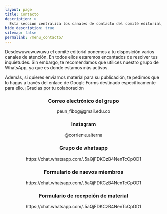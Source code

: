 ```yaml
---
layout: page
title: Contacto
description: >
  Esta sección centraliza los canales de contacto del comité editorial, priorizando el grupo de WhatsApp por su alta actividad. También incluye enlaces para correo, redes sociales y formularios destinados a nuevos miembros y recepción de material para publicaciones.
hide_description: true
sitemap: false
permalink: /menu_contacto/
---
```


Desdewuwuwuwuwu el comité editorial ponemos a tu disposición varios canales de atención. En todos ellos estaremos encantados de resolver tus inquietudes. Sin embargo, te recomendamos que utilices nuestro grupo de WhatsApp, ya que es donde estamos más activos.  

Además, si quieres enviarnos material para su publicación, te pedimos que lo hagas a través del enlace de Google Forms destinado específicamente para ello. ¡Gracias por tu colaboración!

<h3 align="center"> Correo electrónico del grupo </h3>
<p align="center"> peun_fibog@gmail.edu.co </p>

<h3 align="center"> Instagram </h3>
<p align="center"> @corriente.alterna </p>

<h3 align="center"> Grupo de whatsapp </h3>
<p align="center"> https://chat.whatsapp.com/J5aQjFDKCzB4NenTcCpOD1  </p>

<h3 align="center"> Formulario de nuevos miembros </h3>
<p align="center"> https://chat.whatsapp.com/J5aQjFDKCzB4NenTcCpOD1  </p>

<h3 align="center"> Formulario de recepción de material </h3>
<p align="center"> https://chat.whatsapp.com/J5aQjFDKCzB4NenTcCpOD1  </p>


